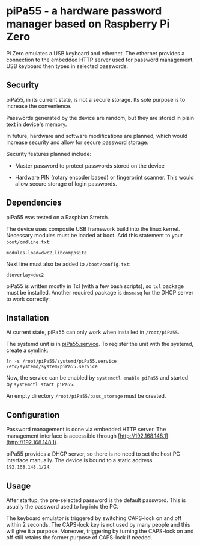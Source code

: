 # piPa55 - a hardware password manager based on Raspberry Pi Zero

Pi Zero emulates a USB keyboard and ethernet.
The ethernet provides a connection to the embedded HTTP server used for password management.
USB keyboard then types in selected passwords.

## Security

piPa55, in its current state, is not a secure storage.
Its sole purpose is to increase the convenience.

Passwords generated by the device are random, but they are stored in plain text in device's memory.

In future, hardware and software modifications are planned, which would increase security and allow for secure password storage.

Security features planned include:

  - Master password to protect passwords stored on the device

  - Hardware PIN (rotary encoder based) or fingerprint scanner.
    This would allow secure storage of login passwords.

## Dependencies

piPa55 was tested on a Raspbian Stretch.

The device uses composite USB framework build into the linux kernel.
Necessary modules must be loaded at boot.
Add this statement to your `boot/cmdline.txt`:

```
modules-load=dwc2,libcomposite
```

Next line must also be added to `/boot/config.txt`:

```
dtoverlay=dwc2
```

piPa55 is written mostly in Tcl (with a few bash scripts), so `tcl` package must be installed.
Another required package is `dnsmasq` for the DHCP server to work correctly.

## Installation

At current state, piPa55 can only work when installed in `/root/piPa55`.

The systemd unit is in [piPa55.service](./piPa55.service).
To register the unit with the systemd, create a symlink:
```
ln -s /root/piPa55/systemd/piPa55.service /etc/systemd/system/piPa55.service
```

Now, the service can be enabled by `systemctl enable piPa55` and started by `systemctl start piPa55`.

An empty directory `/root/piPa55/pass_storage` must be created.

## Configuration

Password management is done via embedded HTTP server.
The management interface is accessible through [http://192.168.148.1](http://192.168.148.1).

piPa55 provides a DHCP server, so there is no need to set the host PC interface manually.
The device is bound to a static address `192.168.148.1/24`.

## Usage

After startup, the pre-selected password is the default password.
This is usually the password used to log into the PC.

The keyboard emulator is triggered by switching CAPS-lock on and off within 2 seconds.
The CAPS-lock key is not used by many people and this will give it a purpose.
Moreover, triggering by turning the CAPS-lock on and off still retains the former purpose of CAPS-lock if needed.
